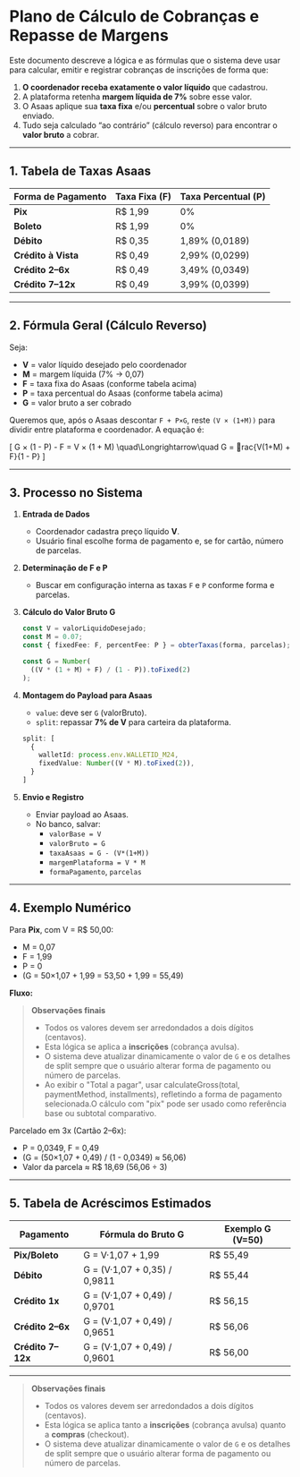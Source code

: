 # Plano de Cálculo de Cobranças e Repasse de Margens

Este documento descreve a lógica e as fórmulas que o sistema deve usar para calcular, emitir e registrar cobranças de inscrições de forma que:

1. **O coordenador receba exatamente o valor líquido** que cadastrou.
2. A plataforma retenha **margem líquida de 7%** sobre esse valor.
3. O Asaas aplique sua **taxa fixa** e/ou **percentual** sobre o valor bruto enviado.
4. Tudo seja calculado “ao contrário” (cálculo reverso) para encontrar o **valor bruto** a cobrar.

---

## 1. Tabela de Taxas Asaas

| Forma de Pagamento   | Taxa Fixa (F)      | Taxa Percentual (P)           |
|----------------------|--------------------|-------------------------------|
| **Pix**              | R$ 1,99           | 0%                            |
| **Boleto**           | R$ 1,99           | 0%                            |
| **Débito**           | R$ 0,35           | 1,89% (0,0189)               |
| **Crédito à Vista**  | R$ 0,49           | 2,99% (0,0299)               |
| **Crédito 2–6x**     | R$ 0,49           | 3,49% (0,0349)               |
| **Crédito 7–12x**    | R$ 0,49           | 3,99% (0,0399)               |

---

## 2. Fórmula Geral (Cálculo Reverso)

Seja:

- **V** = valor líquido desejado pelo coordenador  
- **M** = margem líquida (7% → 0,07)  
- **F** = taxa fixa do Asaas (conforme tabela acima)  
- **P** = taxa percentual do Asaas (conforme tabela acima)  
- **G** = valor bruto a ser cobrado  

Queremos que, após o Asaas descontar `F + P×G`, reste `(V × (1+M))` para dividir entre plataforma e coordenador. A equação é:

\[
G × (1 - P) - F = V × (1 + M)
\quad\Longrightarrow\quad
G = rac{V(1+M) + F}{1 - P}
\]

---

## 3. Processo no Sistema

1. **Entrada de Dados**  
   - Coordenador cadastra preço líquido **V**.  
   - Usuário final escolhe forma de pagamento e, se for cartão, número de parcelas.

2. **Determinação de F e P**  
   - Buscar em configuração interna as taxas `F` e `P` conforme forma e parcelas.

3. **Cálculo do Valor Bruto G**  
   ```ts
   const V = valorLiquidoDesejado;
   const M = 0.07;
   const { fixedFee: F, percentFee: P } = obterTaxas(forma, parcelas);

   const G = Number(
     ((V * (1 + M) + F) / (1 - P)).toFixed(2)
   );
   ```

4. **Montagem do Payload para Asaas**  
   - `value`: deve ser `G` (valorBruto).  
   - `split`: repassar **7% de V** para carteira da plataforma.  
   ```ts
   split: [
     {
       walletId: process.env.WALLETID_M24,
       fixedValue: Number((V * M).toFixed(2)),
     }
   ]
   ```

5. **Envio e Registro**  
   - Enviar payload ao Asaas.  
   - No banco, salvar:  
     - `valorBase = V`  
     - `valorBruto = G`  
     - `taxaAsaas = G - (V*(1+M))`  
     - `margemPlataforma = V * M`  
     - `formaPagamento`, `parcelas`

---

## 4. Exemplo Numérico

Para **Pix**, com V = R$ 50,00:

- M = 0,07  
- F = 1,99  
- P = 0  
- \(G = 50×1,07 + 1,99 = 53,50 + 1,99 = 55,49\)

**Fluxo:**

> **Observações finais**
> - Todos os valores devem ser arredondados a dois dígitos (centavos).
> - Esta lógica se aplica a **inscrições** (cobrança avulsa).
> - O sistema deve atualizar dinamicamente o valor de `G` e os detalhes de split sempre que o usuário alterar forma de pagamento ou número de parcelas.
> - Ao exibir o "Total a pagar", usar calculateGross(total, paymentMethod, installments), refletindo a forma de pagamento selecionada.O cálculo com "pix" pode ser usado como referência base ou subtotal comparativo.

Parcelado em 3x (Cartão 2–6x):

- P = 0,0349, F = 0,49  
- \(G = (50×1,07 + 0,49) / (1 - 0,0349) ≈ 56,06\)  
- Valor da parcela ≈ R$ 18,69 (56,06 ÷ 3)

---

## 5. Tabela de Acréscimos Estimados

| Pagamento        | Fórmula do Bruto G                             | Exemplo G (V=50) |
|------------------|-------------------------------------------------|------------------|
| **Pix/Boleto**   | G = V·1,07 + 1,99                               | R$ 55,49         |
| **Débito**       | G = (V·1,07 + 0,35) / 0,9811                    | R$ 55,44         |
| **Crédito 1x**   | G = (V·1,07 + 0,49) / 0,9701                    | R$ 56,15         |
| **Crédito 2–6x** | G = (V·1,07 + 0,49) / 0,9651                    | R$ 56,06         |
| **Crédito 7–12x**| G = (V·1,07 + 0,49) / 0,9601                    | R$ 56,00         |

---

> **Observações finais**  
> - Todos os valores devem ser arredondados a dois dígitos (centavos).  
> - Esta lógica se aplica tanto a **inscrições** (cobrança avulsa) quanto a **compras** (checkout).  
> - O sistema deve atualizar dinamicamente o valor de `G` e os detalhes de split sempre que o usuário alterar forma de pagamento ou número de parcelas.  
